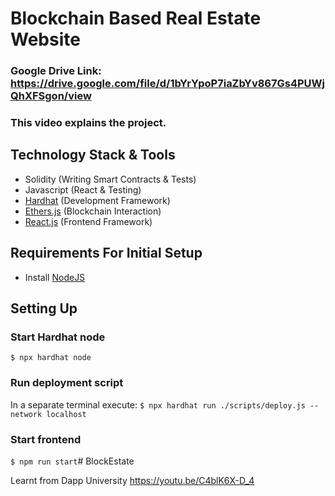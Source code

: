 # Blockchain Based Real Estate Website


### Google Drive Link: https://drive.google.com/file/d/1bYrYpoP7iaZbYv867Gs4PUWjQhXFSgon/view 
### This video explains the project.

## Technology Stack & Tools

- Solidity (Writing Smart Contracts & Tests)
- Javascript (React & Testing)
- [Hardhat](https://hardhat.org/) (Development Framework)
- [Ethers.js](https://docs.ethers.io/v5/) (Blockchain Interaction)
- [React.js](https://reactjs.org/) (Frontend Framework)

## Requirements For Initial Setup
- Install [NodeJS](https://nodejs.org/en/)

## Setting Up
### Start Hardhat node
`$ npx hardhat node`

### Run deployment script
In a separate terminal execute:
`$ npx hardhat run ./scripts/deploy.js --network localhost`

### Start frontend
`$ npm run start`# BlockEstate

Learnt from Dapp University https://youtu.be/C4blK6X-D_4
